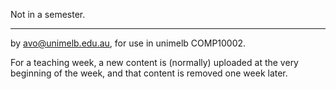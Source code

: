 
Not in a semester.

-------------------------------------------------------------
by avo@unimelb.edu.au, for use in unimelb COMP10002.

For a teaching week, a new content is (normally) uploaded at the very beginning of the week, and that content is removed one week later.
